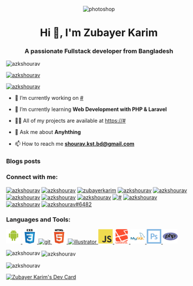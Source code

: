 <p align="center"> <img src="https://user-images.githubusercontent.com/118666661/226869708-f79ba07a-eef2-452c-8a34-2601c18f2b9a.jpg" alt="photoshop" width="560" height="653"/> </a>


<h1 align="center">Hi 👋, I'm Zubayer Karim </h1>
<h3 align="center">A passionate Fullstack developer from Bangladesh</h3>

<p align="left"> <img src="https://komarev.com/ghpvc/?username=azkshourav&label=Profile%20views&color=0e75b6&style=flat" alt="azkshourav" /> </p>

<p align="left"> <a href="https://github.com/ryo-ma/github-profile-trophy"><img src="https://github-profile-trophy.vercel.app/?username=azkshourav" alt="azkshourav" /></a> </p>

<p align="left"> <a href="https://twitter.com/azkshourav" target="blank"><img src="https://img.shields.io/twitter/follow/azkshourav?logo=twitter&style=for-the-badge" alt="azkshourav" /></a> </p>



- 🔭 I’m currently working on [#](https://#)

- 🌱 I’m currently learning **Web Development with PHP & Laravel**

- 👨‍💻 All of my projects are available at [https://#](https://#)

- 💬 Ask me about **Anyhthing**

- 📫 How to reach me **shourav.kst.bd@gmail.com**

### Blogs posts
<!-- BLOG-POST-LIST:START -->
<!-- BLOG-POST-LIST:END -->

<h3 align="left">Connect with me:</h3>
<p align="left">
<a href="https://dev.to/azkshourav" target="blank"><img align="center" src="https://raw.githubusercontent.com/rahuldkjain/github-profile-readme-generator/master/src/images/icons/Social/devto.svg" alt="azkshourav" height="30" width="40" /></a>
<a href="https://twitter.com/azkshourav" target="blank"><img align="center" src="https://raw.githubusercontent.com/rahuldkjain/github-profile-readme-generator/master/src/images/icons/Social/twitter.svg" alt="azkshourav" height="30" width="40" /></a>
<a href="https://linkedin.com/in/zubayerkarim" target="blank"><img align="center" src="https://raw.githubusercontent.com/rahuldkjain/github-profile-readme-generator/master/src/images/icons/Social/linked-in-alt.svg" alt="zubayerkarim" height="30" width="40" /></a>
<a href="https://stackoverflow.com/users/azkshourav" target="blank"><img align="center" src="https://raw.githubusercontent.com/rahuldkjain/github-profile-readme-generator/master/src/images/icons/Social/stack-overflow.svg" alt="azkshourav" height="30" width="40" /></a>
<a href="https://fb.com/azkshourav" target="blank"><img align="center" src="https://raw.githubusercontent.com/rahuldkjain/github-profile-readme-generator/master/src/images/icons/Social/facebook.svg" alt="azkshourav" height="30" width="40" /></a>
<a href="https://instagram.com/azkshourav" target="blank"><img align="center" src="https://raw.githubusercontent.com/rahuldkjain/github-profile-readme-generator/master/src/images/icons/Social/instagram.svg" alt="azkshourav" height="30" width="40" /></a>
<a href="https://dribbble.com/azkshourav" target="blank"><img align="center" src="https://raw.githubusercontent.com/rahuldkjain/github-profile-readme-generator/master/src/images/icons/Social/dribbble.svg" alt="azkshourav" height="30" width="40" /></a>
<a href="https://hashnode.com/azkshourav" target="blank"><img align="center" src="https://raw.githubusercontent.com/rahuldkjain/github-profile-readme-generator/master/src/images/icons/Social/hashnode.svg" alt="azkshourav" height="30" width="40" /></a>
<a href="https://www.youtube.com/c/#" target="blank"><img align="center" src="https://raw.githubusercontent.com/rahuldkjain/github-profile-readme-generator/master/src/images/icons/Social/youtube.svg" alt="#" height="30" width="40" /></a>
<a href="https://www.hackerrank.com/azkshourav" target="blank"><img align="center" src="https://raw.githubusercontent.com/rahuldkjain/github-profile-readme-generator/master/src/images/icons/Social/hackerrank.svg" alt="azkshourav" height="30" width="40" /></a>
<a href="https://www.leetcode.com/azkshourav" target="blank"><img align="center" src="https://raw.githubusercontent.com/rahuldkjain/github-profile-readme-generator/master/src/images/icons/Social/leet-code.svg" alt="azkshourav" height="30" width="40" /></a>
<a href="https://discord.gg/azkshourav#6482" target="blank"><img align="center" src="https://raw.githubusercontent.com/rahuldkjain/github-profile-readme-generator/master/src/images/icons/Social/discord.svg" alt="azkshourav#6482" height="30" width="40" /></a>
</p>

<h3 align="left">Languages and Tools:</h3>
<p align="left"> <a href="https://developer.android.com" target="_blank" rel="noreferrer"> <img src="https://raw.githubusercontent.com/devicons/devicon/master/icons/android/android-original-wordmark.svg" alt="android" width="40" height="40"/> </a> <a href="https://www.w3schools.com/css/" target="_blank" rel="noreferrer"> <img src="https://raw.githubusercontent.com/devicons/devicon/master/icons/css3/css3-original-wordmark.svg" alt="css3" width="40" height="40"/> </a> <a href="https://git-scm.com/" target="_blank" rel="noreferrer"> <img src="https://www.vectorlogo.zone/logos/git-scm/git-scm-icon.svg" alt="git" width="40" height="40"/> </a> <a href="https://www.w3.org/html/" target="_blank" rel="noreferrer"> <img src="https://raw.githubusercontent.com/devicons/devicon/master/icons/html5/html5-original-wordmark.svg" alt="html5" width="40" height="40"/> </a> <a href="https://www.adobe.com/in/products/illustrator.html" target="_blank" rel="noreferrer"> <img src="https://www.vectorlogo.zone/logos/adobe_illustrator/adobe_illustrator-icon.svg" alt="illustrator" width="40" height="40"/> </a> <a href="https://developer.mozilla.org/en-US/docs/Web/JavaScript" target="_blank" rel="noreferrer"> <img src="https://raw.githubusercontent.com/devicons/devicon/master/icons/javascript/javascript-original.svg" alt="javascript" width="40" height="40"/> </a> <a href="https://laravel.com/" target="_blank" rel="noreferrer"> <img src="https://raw.githubusercontent.com/devicons/devicon/master/icons/laravel/laravel-plain-wordmark.svg" alt="laravel" width="40" height="40"/> </a> <a href="https://www.mysql.com/" target="_blank" rel="noreferrer"> <img src="https://raw.githubusercontent.com/devicons/devicon/master/icons/mysql/mysql-original-wordmark.svg" alt="mysql" width="40" height="40"/> </a> <a href="https://www.photoshop.com/en" target="_blank" rel="noreferrer"> <img src="https://raw.githubusercontent.com/devicons/devicon/master/icons/photoshop/photoshop-line.svg" alt="photoshop" width="40" height="40"/> </a> <a href="https://www.php.net" target="_blank" rel="noreferrer"> <img src="https://raw.githubusercontent.com/devicons/devicon/master/icons/php/php-original.svg" alt="php" width="40" height="40"/> </a> </p>

<p><img align="left" src="https://github-readme-stats.vercel.app/api/top-langs?username=azkshourav&show_icons=true&locale=en&layout=compact" alt="azkshourav" /></p>

<p>&nbsp;<img align="center" src="https://github-readme-stats.vercel.app/api?username=azkshourav&show_icons=true&locale=en" alt="azkshourav" /></p>

<p><img align="center" src="https://github-readme-streak-stats.herokuapp.com/?user=azkshourav&" alt="azkshourav" /></p>

<a href="https://app.daily.dev/azkshourav"><img src="https://api.daily.dev/devcards/496e7715e55447958558b9ff3502e188.png?r=29t" width="400" alt="Zubayer Karim's Dev Card"/></a> </p>



<!--
**azkshourav/azkshourav** is a ✨ _special_ ✨ repository because its `README.md` (this file) appears on your GitHub profile.

Here are some ideas to get you started:

- 🔭 I’m currently working on ...
- 🌱 I’m currently learning ...
- 👯 I’m looking to collaborate on ...
- 🤔 I’m looking for help with ...
- 💬 Ask me about ...
- 📫 How to reach me: ...
- 😄 Pronouns: ...
- ⚡ Fun fact: ...
-->
